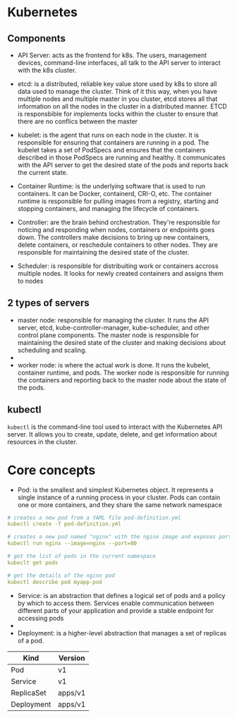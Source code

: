 # Kubernetes

## Components
- API Server: acts as the frontend for k8s. The users, management devices, command-line interfaces, all talk to the API server to interact with the k8s cluster.
  
- etcd: is a distributed, reliable key value store used by k8s to store all data used to manage the cluster. Think of it this way, when you have multiple nodes and multiple master in you cluster, etcd stores all that information on all the nodes in the cluster in a distributed manner. ETCD is responsbible for implements locks within the cluster to ensure that there are no conflics between the master

- kubelet: is the agent that runs on each node in the cluster. It is responsible for ensuring that containers are running in a pod. The kubelet takes a set of PodSpecs and ensures that the containers described in those PodSpecs are running and healthy. It communicates with the API server to get the desired state of the pods and reports back the current state.

- Container Runtime: is the underlying software that is used to run containers. It can be Docker, containerd, CRI-O, etc. The container runtime is responsible for pulling images from a registry, starting and stopping containers, and managing the lifecycle of containers.

- Controller: are the brain behind orchestration. They're responsible for noticing and responding when nodes, containers or endpoints goes down. The controllers make decisions to bring up new containers, delete containers, or reschedule containers to other nodes. They are responsible for maintaining the desired state of the cluster. 

- Scheduler: is responsible for distribuiting work or containers accross multiple nodes. It looks for newly created containers and assigns them to nodes

## 2 types of servers
- master node: responsible for managing the cluster. It runs the API server, etcd, kube-controller-manager, kube-scheduler, and other control plane components. The master node is responsible for maintaining the desired state of the cluster and making decisions about scheduling and scaling.
- 
- worker node: is where the actual work is done. It runs the kubelet, container runtime, and pods. The worker node is responsible for running the containers and reporting back to the master node about the state of the pods.

## kubectl
`kubectl` is the command-line tool used to interact with the Kubernetes API server. It allows you to create, update, delete, and get information about resources in the cluster.

# Core concepts
- Pod: is the smallest and simplest Kubernetes object. It represents a single instance of a running process in your cluster. Pods can contain one or more containers, and they share the same network namespace

```yaml
# creates a new pod from a YAML file pod-definition.yml
kubectl create -f pod-definition.yml

# creates a new pod named "nginx" with the nginx image and exposes port 80.
kubectl run nginx --image=nginx --port=80

# get the list of pods in the current namespace
kubeclt get pods

# get the details of the nginx pod
kubectl describe pod myapp-pod
```

- Service: is an abstraction that defines a logical set of pods and a policy by which to access them. Services enable communication between different parts of your application and provide a stable endpoint for accessing pods
- 
- Deployment: is a higher-level abstraction that manages a set of replicas of a pod.



| Kind       | Version |
| ---------- | ------- |
| Pod        | v1      |
| Service    | v1      |
| ReplicaSet | apps/v1 |
| Deployment | apps/v1 |

